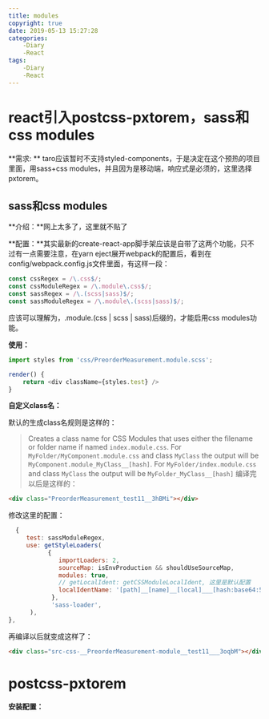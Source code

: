 ```yaml
---
title: modules
copyright: true
date: 2019-05-13 15:27:28
categories:
	-Diary
	-React
tags:
	-Diary
	-React
---
```


# react引入postcss-pxtorem，sass和css modules

**需求: ** taro应该暂时不支持styled-components，于是决定在这个预热的项目里面，用sass+css modules，并且因为是移动端，响应式是必须的，这里选择pxtorem。

 <!--more-->

## sass和css modules

**介绍：**网上太多了，这里就不贴了

**配置：**其实最新的create-react-app脚手架应该是自带了这两个功能，只不过有一点需要注意，在yarn eject展开webpack的配置后，看到在config/webpack.config.js文件里面，有这样一段：

```javascript
const cssRegex = /\.css$/;
const cssModuleRegex = /\.module\.css$/;
const sassRegex = /\.(scss|sass)$/;
const sassModuleRegex = /\.module\.(scss|sass)$/;
```

应该可以理解为，.module.(css | scss | sass)后缀的，才能启用css modules功能。

**使用：**

```javascript
import styles from 'css/PreorderMeasurement.module.scss';

render() {
    return <div className={styles.test} />
}
```

**自定义class名：**

默认的生成class名规则是这样的：

>Creates a class name for CSS Modules that uses either the filename or folder name if named `index.module.css`.
>For `MyFolder/MyComponent.module.css` and class `MyClass` the output will be `MyComponent.module_MyClass__[hash]`. For `MyFolder/index.module.css` and class `MyClass` the output will be `MyFolder_MyClass__[hash]`
编译完以后是这样的：

```html
<div class="PreorderMeasurement_test11__3hBMi"></div>
```

修改这里的配置：

```javascript
  {
     test: sassModuleRegex,
     use: getStyleLoaders(
           {
              importLoaders: 2,
              sourceMap: isEnvProduction && shouldUseSourceMap,
              modules: true,
              // getLocalIdent: getCSSModuleLocalIdent, 这里是默认配置
              localIdentName: '[path]__[name]__[local]___[hash:base64:5]',
            },
            'sass-loader',
 	  ),
},
```

再编译以后就变成这样了：

```html
<div class="src-css-__PreorderMeasurement-module__test11___3oqbM"></div>
```

# postcss-pxtorem

**安装配置：**

